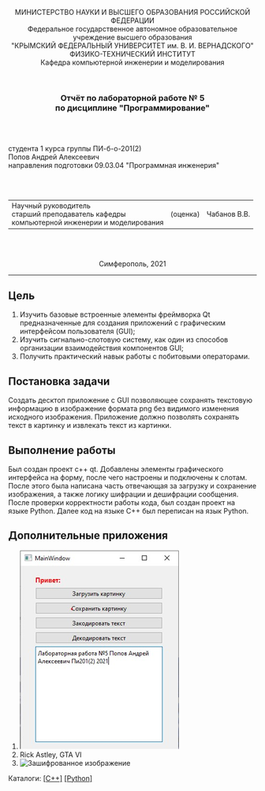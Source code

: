 <p align="center">МИНИСТЕРСТВО НАУКИ  И ВЫСШЕГО ОБРАЗОВАНИЯ РОССИЙСКОЙ ФЕДЕРАЦИИ<br>
Федеральное государственное автономное образовательное учреждение высшего образования<br>
"КРЫМСКИЙ ФЕДЕРАЛЬНЫЙ УНИВЕРСИТЕТ им. В. И. ВЕРНАДСКОГО"<br>
ФИЗИКО-ТЕХНИЧЕСКИЙ ИНСТИТУТ<br>
Кафедра компьютерной инженерии и моделирования</p>
<br>
<h3 align="center">Отчёт по лабораторной работе № 5<br> по дисциплине "Программирование"</h3>
<br><br>
<p>студента 1 курса группы ПИ-б-о-201(2)<br>
Попов Андрей Алексеевич<br>
направления подготовки 09.03.04 "Программная инженерия"</p>
<br><br>
<table>
<tr><td>Научный руководитель<br> старший преподаватель кафедры<br> компьютерной инженерии и моделирования</td>
<td>(оценка)</td>
<td>Чабанов В.В.</td>
</tr>
</table>
<br><br>
<p align="center">Симферополь, 2021</p>
<hr>

## Цель
1. Изучить базовые встроенные элементы фреймворка Qt предназначенные для создания приложений с графическим интерфейсом пользователя (GUI);
2. Изучить сигнально-слотовую систему, как один из способов организации взаимодействия компонентов GUI;
3. Получить практический навык работы с побитовыми операторами.

## Постановка задачи

Создать десктоп приложение с GUI позволяющее сохранять текстовую информацию в изображение формата png без видимого изменения исходного изображения. Приложение должно позволять сохранять текст в картинку и извлекать текст из картинки.

## Выполнение работы
Был создан проект c++ qt. Добавлены элементы графического интерфейса на форму, после чего настроены и подключены к слотам.
После этого была написана часть отвечающая за загрузку и сохранение изображения, а также логику шифрации и дешифрации сообщения.
После проверки корректности работы кода, был создан проект на языке Python. Далее код на языке С++ был переписан на язык Python.

## Дополнительные приложения
1. ![Графический интерфейс](./images/gui.jpg "Скриншот интерфейса")
2. Rick Astley, GTA VI
3. ![Зашифрованное изображение](./images/test.png "Картинка с зашифрованным текстом")

Каталоги:
[[C++]](./C++) [[Python]](./Python)